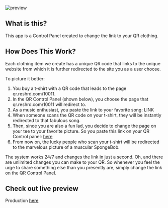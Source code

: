 ![preview](https://user-images.githubusercontent.com/43968748/215877466-7265fa88-b8aa-464d-8ab5-a57c9745567a.png)


## What is this?

This app is a Control Panel created to change the link to your QR clothing.


## How Does This Work?

Each clothing item we create has a unique QR code that links to the unique website from which it is further redirected to the site you as a user choose.

To picture it better:

1. You buy a t-shirt with a QR code that leads to the page qr.reshrd.com/10011.
2. In the QR Control Panel (shown below), you choose the page that qr.reshrd.com/10011 will redirect to.
3. As a music enthusiast, you paste the link to your favorite song: LINK
4. When someone scans the QR code on your t-shirt, they will be instantly redirected to that fabulous song.
5. Then, since you are also a fun lad, you decide to change the page on your tee to your favorite picture. So you paste this link on your QR Control panel: [here](https://my.reshrd.com)
6. From now on, the lucky people who scan your t-shirt will be redirected to the marvelous picture of a muscular SpongeBob.

The system works 24/7 and changes the link in just a second. Oh, and there are unlimited changes you can make to your QR. So whenever you feel the urge to share something else than you presently are, simply change the link on the QR Control Panel.
## Check out live preview
 
 Production [here](https://my.reshrd.com)
